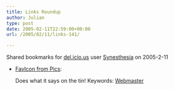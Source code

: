 ```yaml
---
title: Links Roundup
author: Julian
type: post
date: 2005-02-11T22:59:00+00:00
url: /2005/02/11/links-141/

---
```

Shared bookmarks for [del.icio.us][1] user  [Synesthesia][2] on 2005-2-11

  * [FavIcon from Pics][3]:
  
    Does what it says on the tin! Keywords: [Webmaster][4]

 [1]: http://del.icio.us/
 [2]: http://del.icio.us/synesthesia
 [3]: http://www.html-kit.com/e/favicon.cgi "http://www.html-kit.com/e/favicon.cgi"
 [4]: http://del.icio.us/synesthesia/Webmaster